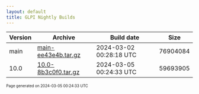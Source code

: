 ```yaml
---
layout: default
title: GLPI Nightly Builds
---
```


Version|Archive|Build date|Size
---|---|---|---
main|[main-ee43e4b.tar.gz](main-ee43e4b.tar.gz)|2024-03-02 00:28:18 UTC|76904084
10.0|[10.0-8b3c0f0.tar.gz](10.0-8b3c0f0.tar.gz)|2024-03-05 00:24:33 UTC|59693905

<font size="1">Page generated on 2024-03-05 00:24:33 UTC</font>
